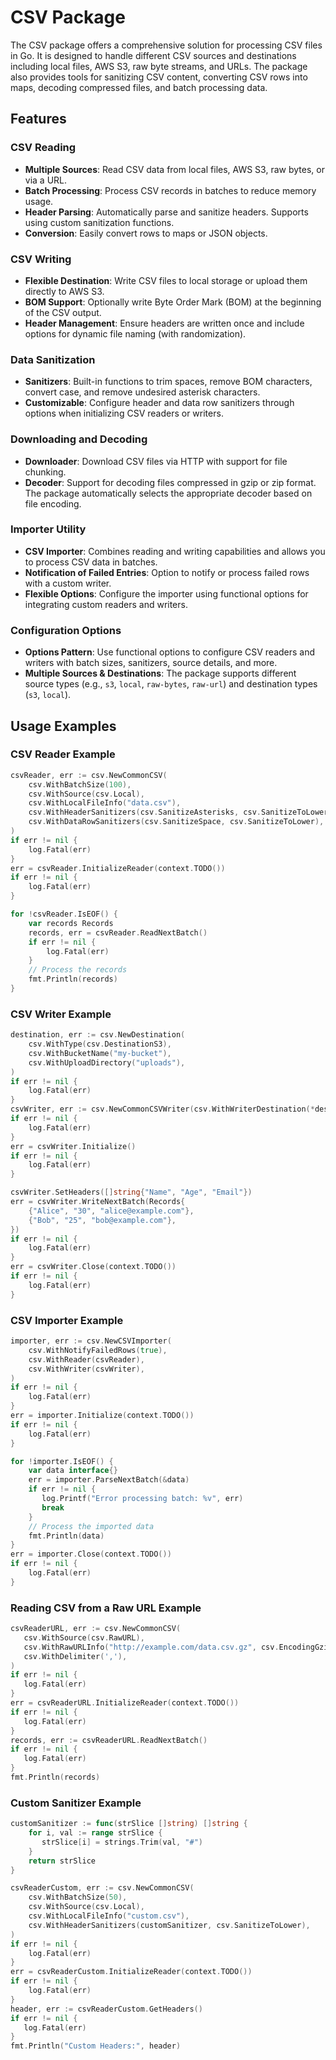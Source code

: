 # CSV Package

The CSV package offers a comprehensive solution for processing CSV files in Go. It is designed to handle different CSV sources and destinations including local files, AWS S3, raw byte streams, and URLs. The package also provides tools for sanitizing CSV content, converting CSV rows into maps, decoding compressed files, and batch processing data.

## Features

### CSV Reading
- **Multiple Sources**: Read CSV data from local files, AWS S3, raw bytes, or via a URL.
- **Batch Processing**: Process CSV records in batches to reduce memory usage.
- **Header Parsing**: Automatically parse and sanitize headers. Supports using custom sanitization functions.
- **Conversion**: Easily convert rows to maps or JSON objects.

### CSV Writing
- **Flexible Destination**: Write CSV files to local storage or upload them directly to AWS S3.
- **BOM Support**: Optionally write Byte Order Mark (BOM) at the beginning of the CSV output.
- **Header Management**: Ensure headers are written once and include options for dynamic file naming (with randomization).

### Data Sanitization
- **Sanitizers**: Built-in functions to trim spaces, remove BOM characters, convert case, and remove undesired asterisk characters.
- **Customizable**: Configure header and data row sanitizers through options when initializing CSV readers or writers.

### Downloading and Decoding
- **Downloader**: Download CSV files via HTTP with support for file chunking.
- **Decoder**: Support for decoding files compressed in gzip or zip format. The package automatically selects the appropriate decoder based on file encoding.

### Importer Utility
- **CSV Importer**: Combines reading and writing capabilities and allows you to process CSV data in batches.
- **Notification of Failed Entries**: Option to notify or process failed rows with a custom writer.
- **Flexible Options**: Configure the importer using functional options for integrating custom readers and writers.

### Configuration Options
- **Options Pattern**: Use functional options to configure CSV readers and writers with batch sizes, sanitizers, source details, and more.
- **Multiple Sources & Destinations**: The package supports different source types (e.g., `s3`, `local`, `raw-bytes`, `raw-url`) and destination types (`s3`, `local`).

## Usage Examples

### CSV Reader Example

```go
csvReader, err := csv.NewCommonCSV(
    csv.WithBatchSize(100),
    csv.WithSource(csv.Local),
    csv.WithLocalFileInfo("data.csv"),
    csv.WithHeaderSanitizers(csv.SanitizeAsterisks, csv.SanitizeToLower),
    csv.WithDataRowSanitizers(csv.SanitizeSpace, csv.SanitizeToLower),
)
if err != nil {
    log.Fatal(err)
}
err = csvReader.InitializeReader(context.TODO())
if err != nil {
    log.Fatal(err)
}

for !csvReader.IsEOF() {
    var records Records
    records, err = csvReader.ReadNextBatch()
    if err != nil {
        log.Fatal(err)
    }
    // Process the records
    fmt.Println(records)
}
```

### CSV Writer Example

```go
destination, err := csv.NewDestination(
    csv.WithType(csv.DestinationS3),
    csv.WithBucketName("my-bucket"),
    csv.WithUploadDirectory("uploads"),
)
if err != nil {
    log.Fatal(err)
}
csvWriter, err := csv.NewCommonCSVWriter(csv.WithWriterDestination(*destination))
if err != nil {
    log.Fatal(err)
}
err = csvWriter.Initialize()
if err != nil {
    log.Fatal(err)
}

csvWriter.SetHeaders([]string{"Name", "Age", "Email"})
err = csvWriter.WriteNextBatch(Records{
    {"Alice", "30", "alice@example.com"},
    {"Bob", "25", "bob@example.com"},
})
if err != nil {
    log.Fatal(err)
}
err = csvWriter.Close(context.TODO())
if err != nil {
    log.Fatal(err)
}
```

### CSV Importer Example

```go
importer, err := csv.NewCSVImporter(
    csv.WithNotifyFailedRows(true),
    csv.WithReader(csvReader),
    csv.WithWriter(csvWriter),
)
if err != nil {
    log.Fatal(err)
}
err = importer.Initialize(context.TODO())
if err != nil {
    log.Fatal(err)
}

for !importer.IsEOF() {
    var data interface{}
    err = importer.ParseNextBatch(&data)
    if err != nil {
       log.Printf("Error processing batch: %v", err)
       break
    }
    // Process the imported data
    fmt.Println(data)
}
err = importer.Close(context.TODO())
if err != nil {
    log.Fatal(err)
}
```

### Reading CSV from a Raw URL Example

```go
csvReaderURL, err := csv.NewCommonCSV(
   csv.WithSource(csv.RawURL),
   csv.WithRawURLInfo("http://example.com/data.csv.gz", csv.EncodingGzip),
   csv.WithDelimiter(','),
)
if err != nil {
   log.Fatal(err)
}
err = csvReaderURL.InitializeReader(context.TODO())
if err != nil {
   log.Fatal(err)
}
records, err := csvReaderURL.ReadNextBatch()
if err != nil {
   log.Fatal(err)
}
fmt.Println(records)
```

### Custom Sanitizer Example

```go
customSanitizer := func(strSlice []string) []string {
    for i, val := range strSlice {
       strSlice[i] = strings.Trim(val, "#")
    }
    return strSlice
}

csvReaderCustom, err := csv.NewCommonCSV(
    csv.WithBatchSize(50),
    csv.WithSource(csv.Local),
    csv.WithLocalFileInfo("custom.csv"),
    csv.WithHeaderSanitizers(customSanitizer, csv.SanitizeToLower),
)
if err != nil {
    log.Fatal(err)
}
err = csvReaderCustom.InitializeReader(context.TODO())
if err != nil {
    log.Fatal(err)
}
header, err := csvReaderCustom.GetHeaders()
if err != nil {
   log.Fatal(err)
}
fmt.Println("Custom Headers:", header)
``` 